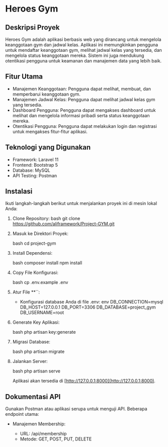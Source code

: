 # Heroes Gym

## Deskripsi Proyek

Heroes Gym adalah aplikasi berbasis web yang dirancang untuk mengelola keanggotaan gym dan jadwal kelas. Aplikasi ini memungkinkan pengguna untuk mendaftar keanggotaan gym, melihat jadwal kelas yang tersedia, dan mengelola status keanggotaan mereka. Sistem ini juga mendukung otentikasi pengguna untuk keamanan dan manajemen data yang lebih baik.

## Fitur Utama
- Manajemen Keanggotaan: Pengguna dapat melihat, membuat, dan memperbarui keanggotaan gym.
- Manajemen Jadwal Kelas: Pengguna dapat melihat jadwal kelas gym yang tersedia.
- Dashboard Pengguna: Pengguna dapat mengakses dashboard untuk melihat dan mengelola informasi pribadi serta status keanggotaan mereka.
- Otentikasi Pengguna: Pengguna dapat melakukan login dan registrasi untuk mengakses fitur-fitur aplikasi.

## Teknologi yang Digunakan

- Framework: Laravel 11
- Frontend: Bootstrap 5
- Database: MySQL
- API Testing: Postman

## Instalasi

Ikuti langkah-langkah berikut untuk menjalankan proyek ini di mesin lokal Anda:

1. Clone Repository:
   bash
   git clone https://github.com/aliframework/Project-GYM.git
   

2. Masuk ke Direktori Proyek:

   bash
   cd project-gym
   

3. Install Dependensi:

   bash
   composer install
   npm install
   

4. Copy File Konfigurasi:

   bash
   cp .env.example .env
   

5. Atur File **``:

   - Konfigurasi database Anda di file .env:
     env
     DB_CONNECTION=mysql
     DB_HOST=127.0.0.1
     DB_PORT=3306
     DB_DATABASE=project_gym
     DB_USERNAME=root
     

6. Generate Key Aplikasi:

   bash
   php artisan key:generate
   

7. Migrasi Database:

   bash
   php artisan migrate
   

8. Jalankan Server:

   bash
   php artisan serve
   

   Aplikasi akan tersedia di [http://127.0.0.1:8000](http://127.0.0.1:8000).

## Dokumentasi API

Gunakan Postman atau aplikasi serupa untuk menguji API. Beberapa endpoint utama:

- Manajemen Membership:

  - URL: /api/membership
  - Metode: GET, POST, PUT, DELETE
